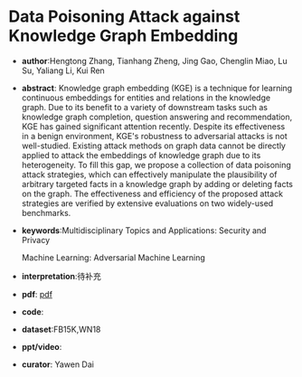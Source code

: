 # Data Poisoning Attack against Knowledge Graph Embedding

- **author**:Hengtong Zhang, Tianhang Zheng, Jing Gao, Chenglin Miao, Lu Su, Yaliang Li, Kui Ren

- **abstract**: Knowledge graph embedding (KGE) is a technique for learning continuous embeddings for entities and relations in the knowledge graph. Due to its benefit to a variety of downstream tasks such as knowledge graph completion, question answering and recommendation, KGE has gained significant attention recently. Despite its effectiveness in a benign environment, KGE's robustness to adversarial attacks is not well-studied. Existing attack methods on graph data cannot be directly applied to attack the embeddings of knowledge graph due to its heterogeneity. To fill this gap, we propose a collection of data poisoning attack strategies, which can effectively manipulate the plausibility of arbitrary targeted facts in a knowledge graph by adding or deleting facts on the graph. The effectiveness and efficiency of the proposed attack strategies are verified by extensive evaluations on two widely-used benchmarks.

- **keywords**:Multidisciplinary Topics and Applications: Security and Privacy

  Machine Learning: Adversarial Machine Learning

- **interpretation**:待补充

- **pdf**: [pdf](https://www.ijcai.org/Proceedings/2019/0674.pdf)

- **code**:

- **dataset**:FB15K,WN18

- **ppt/video**:

- **curator**: Yawen Dai
